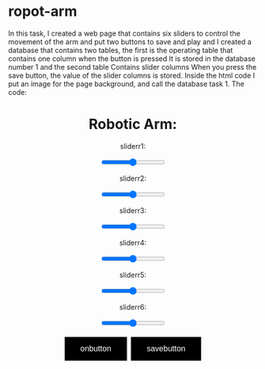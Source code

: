 # ropot-arm
In this task, I created a web page that contains six sliders to control the movement of the arm and put two buttons to save and play and I created a database that contains two tables, the first is the operating table that contains one column when the button is pressed It is stored in the database number 1 and the second table Contains slider columns When you press the save button, the value of the slider columns is stored. Inside the html code I put an image for the page background,  and call the database task 1.
The code:
<!DOCTYPE html>
<html>
<head>
<meta name="viewport" content="width=device-width, initial-scale=1">
<style>
div {
background-image: url('iii.jpg');
 background-repeat: no-repeat;
background-attachment: fixed;
  background-size: cover;
}
.button {
  background-color: blacke; 
  border: none;
  color: white;
  padding: 15px 32px;
  text-align: center;
  text-decoration: none;
  display: inline-block;
  font-size: 16px;
  margin: 4px 2px;
  cursor: pointer;
}
.button:hover{
  background-color: white; 
  border: black;
  color: black;
  padding: 7.5px 32px;
  text-align: center;
  text-decoration: #4CAF50;
  display: inline-block;
  font-size: 16px;
  margin: 4px 2px;
  cursor: pointer;
}
.button1 {background-color: black; color: white;}  
.button2 {background-color: black; color: white;} 
<h1>font-size: 40px</h1>
</meta>
</style>
</head>
<body>
<div style='text-align:center'>
<h1> Robotic Arm: </h1>
<form action="roboticArm.php" method = "POST" >
<div class="slidecontainer1"> 
<p>sliderr1: <span id="demo1"></span></p> 
<input type="range" min="0" max="180" value ="90"  class="sliderr1" id="myRange1" name= "sliderr1">
</div>
<div class="slidecontainer2">
<p>sliderr2: <span id="demo2"></span></p>
  <input type="range" min="0" max="180" value ="90" class="sliderr2" id="myRange2" name= "sliderr2">
</div>
<div class="slidecontainer3">
<p>sliderr3: <span id="demo3"></span></p>
  <input type="range" min="0" max="180" value="90" class="sliderr3" id="myRange3" name= "sliderr3">
  
</div>
<div class="slidecontainer4">
<p>sliderr4: <span id="demo4"></span></p>
  <input type="range" min="0" max="180" value="90" class="sliderr4" id="myRange4" name="sliderr4">
</div>
<div class="slidecontainer5">
<p>sliderr5: <span id="demo5"></span></p>
  <input type="range" min="0" max="180" value="90" class="sliderr5" id="myRange5" name= "sliderr5">
</div>
<div class="slidecontainer6">
<p>sliderr6: <span id="demo6"></span></p>
  <input type="range" min="0" max="180" value="90" class="sliderr6" id="myRange6" name= "sliderr6">
 <p> </p> 
<button class="button button1" name="onbutton"> onbutton </button>
<button class="button button2" name="savebutton"> savebutton </button>
</div>
<script>
var sliderr1 = document.getElementById("myRange1");
var  output1 = document.getElementById("demo1");
output1.innerHTML = sliderr1.value;
sliderr1.oninput = function() {
    output1.innerHTML = this.value;
}
var sliderr2 = document.getElementById("myRange2");
var  output2 = document.getElementById("demo2");
output2.innerHTML = sliderr2.value;
sliderr2.oninput = function() {
    output2.innerHTML = this.value;
}
var sliderr3 = document.getElementById("myRange3");
var  output3 = document.getElementById("demo3");
output3.innerHTML = sliderr3.value;
sliderr3.oninput = function() {
    output3.innerHTML = this.value;
}
var sliderr4 = document.getElementById("myRange4");
var  output4 = document.getElementById("demo4");
output4.innerHTML = sliderr4.value;
sliderr4.oninput = function() {
    output4.innerHTML = this.value;
}
var sliderr5 = document.getElementById("myRange5");
var  output5 = document.getElementById("demo5");
output5.innerHTML = sliderr5.value;
sliderr5.oninput = function() {
    output5.innerHTML = this.value;
}
var sliderr6 = document.getElementById("myRange6");
var  output6 = document.getElementById("demo6");
output6.innerHTML = sliderr6.value;
sliderr6.oninput = function() {
    output6.innerHTML = this.value;
}
</script>
</body>

<?php
  $host = 'localhost';
  $user = 'root';
  $password = '';
  $db = 'task1';
  $conn = new mysqli($host,$user , $password, $db );
if(isset($_POST['onbutton'])) {
$onn = $_POST['onbutton'];
    $sql = "select * from ontable WHERE 1";
    $sql = "INSERT INTO  ontable (onn) VALUES ('1')";
    $result = mysqli_query($conn, $sql);
    if($result){
        echo "Item successfuly Added ";
    }
    else{
        echo "error unable to past ". $sql . ":-" . mysqli_error($conn);
    }
}
else if(isset($_POST['savebutton'])) {
$sliderr1 = $_POST['sliderr1'];
$sliderr2 = $_POST['sliderr2'];
$sliderr3 = $_POST['sliderr3'];
$sliderr4 = $_POST['sliderr4'];
$sliderr5 = $_POST['sliderr5'];
$sliderr6 = $_POST['sliderr6'];
    $sql = "select * from savee WHERE 1";
    $sql = "INSERT INTO savee (sliderr1,sliderr2,sliderr3,sliderr4,sliderr5,sliderr6) VALUES ('$sliderr1','$sliderr2','$sliderr3','$sliderr4','$sliderr5','$sliderr6')";
    $result = mysqli_query($conn, $sql);
    if($result){
        echo "Item successfuly Added ";
    }
    else{
        echo "error unable to past ". $sql . ":-" . mysqli_error($conn);
    }
}
?>
</html>


